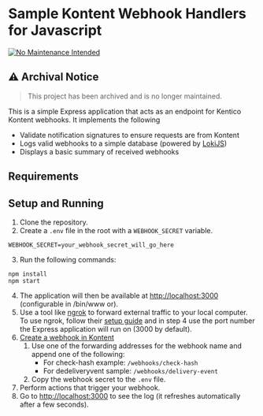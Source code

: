 # Sample Kontent Webhook Handlers for Javascript
[![No Maintenance Intended](http://unmaintained.tech/badge.svg)](http://unmaintained.tech/)
## :warning: Archival Notice
> This project has been archived and is no longer maintained.


This is a simple Express application that acts as an endpoint for Kentico Kontent webhooks. It implements the following

* Validate notification signatures to ensure requests are from Kontent
* Logs valid webhooks to a simple database (powered by [LokiJS](http://techfort.github.io/LokiJS/))
* Displays a basic summary of received webhooks

## Requirements

## Setup and Running

1. Clone the repository.
2. Create a `.env` file in the root with a `WEBHOOK_SECRET` variable.

```
WEBHOOK_SECRET=your_webhook_secret_will_go_here
```

3. Run the following commands:

```console
npm install
npm start
```

4. The application will then be available at <http://localhost:3000> (configurable in /bin/www or).
5. Use a tool like [ngrok](https://ngrok.com/) to forward external traffic to your local computer. To use ngrok, follow their [setup guide](https://dashboard.ngrok.com/get-started) and in step 4 use the port number the Express application will run on (3000 by default).
6. [Create a webhook in Kontent](https://kontent.ai/learn/tutorials/develop-apps/integrate/webhooks#a-create-a-webhook)
    1. Use one of the forwarding addresses for the webhook name and append one of the following:
        * For check-hash example: `/webhooks/check-hash`
        * For dedeliveryvent sample: `/webhooks/delivery-event`
    2. Copy the webhook secret to the `.env` file.
7. Perform actions that trigger your webhook.
8. Go to <http://localhost:3000> to see the log (it refreshes automatically after a few seconds).

